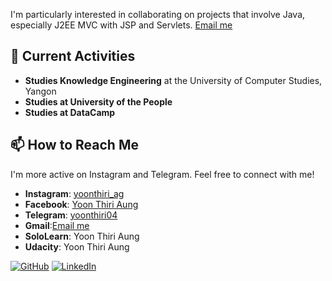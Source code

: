 

I'm particularly interested in collaborating on projects that involve Java, especially J2EE MVC with JSP and Servlets.
[Email me](mailto:yoonthiriaung04@gmail.com)

## 🌟 Current Activities

- **Studies Knowledge Engineering** at the University of Computer Studies, Yangon
- **Studies at University of the People**
- **Studies at DataCamp**

## 📫 How to Reach Me

I'm more active on Instagram and Telegram. Feel free to connect with me!

- **Instagram**: [yoonthiri_ag](https://www.instagram.com/yoonthiri_ag)
- **Facebook**: [Yoon Thiri Aung](https://www.facebook.com/yoonthiriaung04?mibextid=ZbWKwL)
- **Telegram**: [yoonthiri04](https://t.me/yoonthiri04)
- **Gmail**:[Email me](mailto:yoonthiriaung04@gmail.com)
- **SoloLearn**: Yoon Thiri Aung
- **Udacity**: Yoon Thiri Aung

[![GitHub](https://img.shields.io/badge/GitHub-Profile-black?style=for-the-badge&logo=github)](https://github.com/yoon-thiri04)
[![LinkedIn](https://img.shields.io/badge/LinkedIn-Connect-blue?style=for-the-badge&logo=linkedin)](https://www.linkedin.com/in/yoon-thiri-aung-497a6929a)

